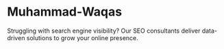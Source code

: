 # Muhammad-Waqas
Struggling with search engine visibility? Our SEO consultants deliver data-driven solutions to grow your online presence.
